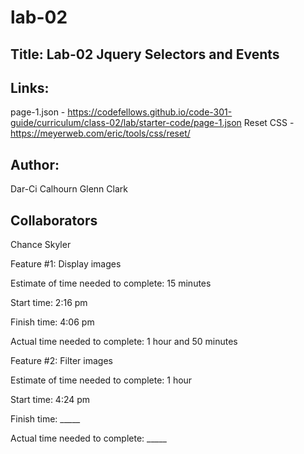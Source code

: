 # lab-02

## Title: Lab-02 Jquery Selectors and Events



## Links:
page-1.json - https://codefellows.github.io/code-301-guide/curriculum/class-02/lab/starter-code/page-1.json
Reset CSS - https://meyerweb.com/eric/tools/css/reset/

## Author:
Dar-Ci Calhourn
Glenn Clark

## Collaborators
Chance
Skyler

Feature #1: Display images

Estimate of time needed to complete: 15 minutes

Start time: 2:16 pm

Finish time: 4:06 pm

Actual time needed to complete: 1 hour and 50 minutes

Feature #2: Filter images

Estimate of time needed to complete: 1 hour

Start time: 4:24 pm

Finish time: _____

Actual time needed to complete: _____